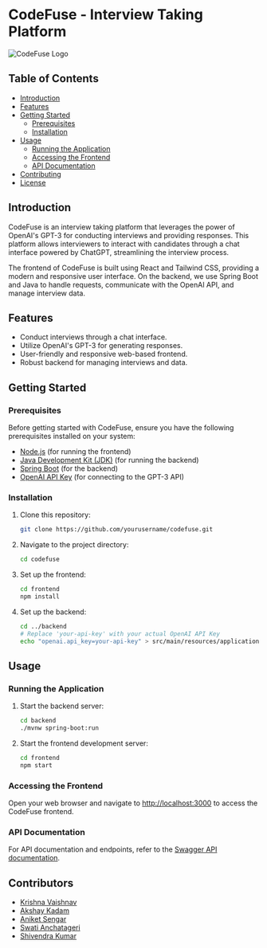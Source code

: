 # CodeFuse - Interview Taking Platform

![CodeFuse Logo](https://cdn.discordapp.com/attachments/1128079625818480751/1147595690738987108/Screenshot_2023-09-02_234404-removebg-preview.png)

## Table of Contents
- [Introduction](#introduction)
- [Features](#features)
- [Getting Started](#getting-started)
  - [Prerequisites](#prerequisites)
  - [Installation](#installation)
- [Usage](#usage)
  - [Running the Application](#running-the-application)
  - [Accessing the Frontend](#accessing-the-frontend)
  - [API Documentation](#api-documentation)
- [Contributing](#contributing)
- [License](#license)

## Introduction

CodeFuse is an interview taking platform that leverages the power of OpenAI's GPT-3 for conducting interviews and providing responses. This platform allows interviewers to interact with candidates through a chat interface powered by ChatGPT, streamlining the interview process.

The frontend of CodeFuse is built using React and Tailwind CSS, providing a modern and responsive user interface. On the backend, we use Spring Boot and Java to handle requests, communicate with the OpenAI API, and manage interview data.

## Features

- Conduct interviews through a chat interface.
- Utilize OpenAI's GPT-3 for generating responses.
- User-friendly and responsive web-based frontend.
- Robust backend for managing interviews and data.

## Getting Started

### Prerequisites

Before getting started with CodeFuse, ensure you have the following prerequisites installed on your system:

- [Node.js](https://nodejs.org/) (for running the frontend)
- [Java Development Kit (JDK)](https://www.oracle.com/java/technologies/javase-downloads.html) (for running the backend)
- [Spring Boot](https://spring.io/projects/spring-boot) (for the backend)
- [OpenAI API Key](https://beta.openai.com/signup/) (for connecting to the GPT-3 API)

### Installation

1. Clone this repository:

   ```bash
   git clone https://github.com/yourusername/codefuse.git
   ```

2. Navigate to the project directory:

   ```bash
   cd codefuse
   ```

3. Set up the frontend:

   ```bash
   cd frontend
   npm install
   ```

4. Set up the backend:

   ```bash
   cd ../backend
   # Replace 'your-api-key' with your actual OpenAI API Key
   echo "openai.api_key=your-api-key" > src/main/resources/application.properties
   ```

## Usage

### Running the Application

1. Start the backend server:

   ```bash
   cd backend
   ./mvnw spring-boot:run
   ```

2. Start the frontend development server:

   ```bash
   cd frontend
   npm start
   ```

### Accessing the Frontend

Open your web browser and navigate to [http://localhost:3000](http://localhost:3000) to access the CodeFuse frontend.

### API Documentation

For API documentation and endpoints, refer to the [Swagger API documentation](http://localhost:8888/swagger-ui/index.html#/).

## Contributors

- [Krishna Vaishnav](https://github.com/KrishnaVaishnav98)
- [Akshay Kadam](https://github.com/AK016)
- [Aniket Sengar](https://github.com/Anklet9)
- [Swati Anchatageri](https://github.com/swati-anchatageri)
- [Shivendra Kumar](https://github.com/shivendra-somr)



